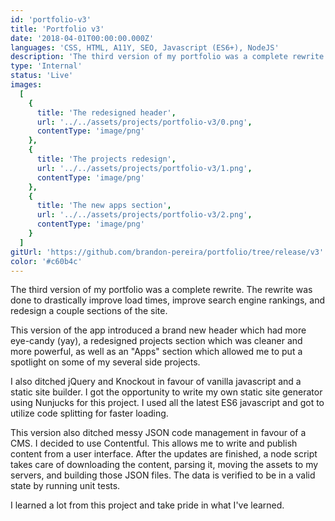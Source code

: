 ```yaml
---
id: 'portfolio-v3'
title: 'Portfolio v3'
date: '2018-04-01T00:00:00.000Z'
languages: 'CSS, HTML, A11Y, SEO, Javascript (ES6+), NodeJS'
description: 'The third version of my portfolio was a complete rewrite. The rewrite was done to drastically improve load times, improve search engine rankings, and redesign a couple sections of the site.'
type: 'Internal'
status: 'Live'
images:
  [
    {
      title: 'The redesigned header',
      url: '../../assets/projects/portfolio-v3/0.png',
      contentType: 'image/png'
    },
    {
      title: 'The projects redesign',
      url: '../../assets/projects/portfolio-v3/1.png',
      contentType: 'image/png'
    },
    {
      title: 'The new apps section',
      url: '../../assets/projects/portfolio-v3/2.png',
      contentType: 'image/png'
    }
  ]
gitUrl: 'https://github.com/brandon-pereira/portfolio/tree/release/v3'
color: '#c60b4c'
---
```


The third version of my portfolio was a complete rewrite. The rewrite was done to drastically improve load times, improve search engine rankings, and redesign a couple sections of the site.

This version of the app introduced a brand new header which had more eye-candy (yay), a redesigned projects section which was cleaner and more powerful, as well as an "Apps" section which allowed me to put a spotlight on some of my several side projects.

I also ditched jQuery and Knockout in favour of vanilla javascript and a static site builder. I got the opportunity to write my own static site generator using Nunjucks for this project. I used all the latest ES6 javascript and got to utilize code splitting for faster loading.

This version also ditched messy JSON code management in favour of a CMS. I decided to use Contentful. This allows me to write and publish content from a user interface. After the updates are finished, a node script takes care of downloading the content, parsing it, moving the assets to my servers, and building those JSON files. The data is verified to be in a valid state by running unit tests.

I learned a lot from this project and take pride in what I've learned.
